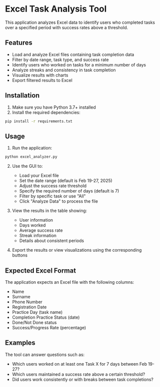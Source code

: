 # Excel Task Analysis Tool

This application analyzes Excel data to identify users who completed tasks over a specified period with success rates above a threshold.

## Features

- Load and analyze Excel files containing task completion data
- Filter by date range, task type, and success rate
- Identify users who worked on tasks for a minimum number of days
- Analyze streaks and consistency in task completion
- Visualize results with charts
- Export filtered results to Excel

## Installation

1. Make sure you have Python 3.7+ installed
2. Install the required dependencies:

```bash
pip install -r requirements.txt
```

## Usage

1. Run the application:

```bash
python excel_analyzer.py
```

2. Use the GUI to:
   - Load your Excel file
   - Set the date range (default is Feb 19-27, 2025)
   - Adjust the success rate threshold
   - Specify the required number of days (default is 7)
   - Filter by specific task or use "All"
   - Click "Analyze Data" to process the file

3. View the results in the table showing:
   - User information
   - Days worked
   - Average success rate
   - Streak information
   - Details about consistent periods

4. Export the results or view visualizations using the corresponding buttons

## Expected Excel Format

The application expects an Excel file with the following columns:
- Name
- Surname
- Phone Number
- Registration Date
- Practice Day (task name)
- Completion Practice Status (date)
- Done/Not Done status
- Success/Progress Rate (percentage)

## Examples

The tool can answer questions such as:
- Which users worked on at least one Task X for 7 days between Feb 19-27?
- Which users maintained a success rate above a certain threshold?
- Did users work consistently or with breaks between task completions?
